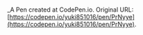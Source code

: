 # 
 _A Pen created at CodePen.io. Original URL: [https://codepen.io/yuki851016/pen/PrNyye](https://codepen.io/yuki851016/pen/PrNyye).

 